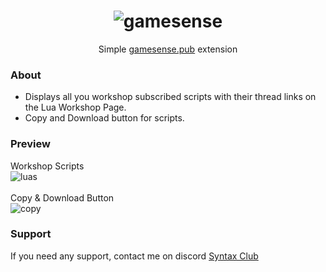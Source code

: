 <div align="center">
  
  # ![gamesense](https://i.imgur.com/aRXLYlC.png)
  Simple [gamesense.pub](https://gamesense.pub) extension

</div>

### About
* Displays all you workshop subscribed scripts with their thread links on the Lua Workshop Page.
* Copy and Download button for scripts.

### Preview
Workshop Scripts
<br>
![luas](https://i.imgur.com/SXseDk6.jpg)
<br><br>
Copy & Download Button
<br>
![copy](https://i.imgur.com/1bdsrK1.png)

### Support
If you need any support, contact me on discord [Syntax Club](https://discord.gg/68TSmS7cg3)
